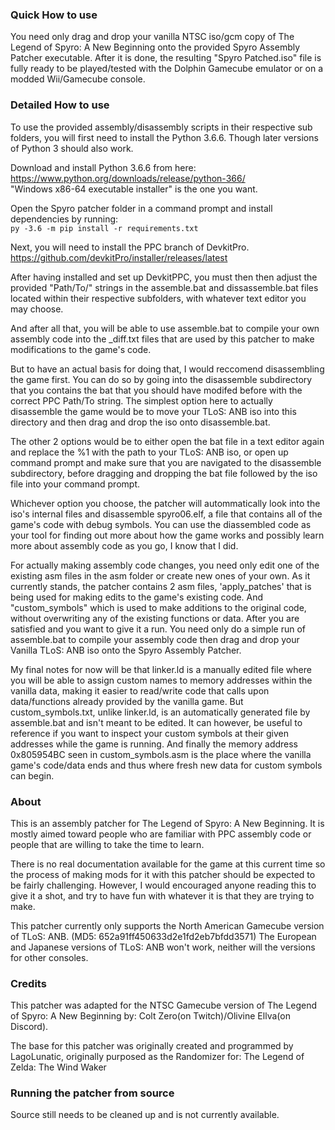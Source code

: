 ### Quick How to use

You need only drag and drop your vanilla NTSC iso/gcm copy of The Legend of Spyro:
A New Beginning onto the provided Spyro Assembly Patcher executable. After it is
done, the resulting "Spyro Patched.iso" file is fully ready to be played/tested
with the Dolphin Gamecube emulator or on a modded Wii/Gamecube console.

### Detailed How to use

To use the provided assembly/disassembly scripts in their respective sub folders, you will first
need to install the Python 3.6.6. Though later versions of Python 3 should also work.

Download and install Python 3.6.6 from here: https://www.python.org/downloads/release/python-366/  
"Windows x86-64 executable installer" is the one you want. 

Open the Spyro patcher folder in a command prompt and install dependencies by running:  
`py -3.6 -m pip install -r requirements.txt`

Next, you will need to install the PPC branch of DevkitPro.
https://github.com/devkitPro/installer/releases/latest

After having installed and set up DevkitPPC, you must then then adjust the provided "Path/To/" strings
in the assemble.bat and dissassemble.bat files located within their respective subfolders, with whatever
text editor you may choose.

And after all that, you will be able to use assemble.bat to compile your own assembly code into
the _diff.txt files that are used by this patcher to make modifications to the game's code.


But to have an actual basis for doing that, I would reccomend disassembling the game first. You can
do so by going into the disassemble subdirectory that you contains the bat that you should have modifed
before with the correct PPC Path/To string. The simplest option here to actually disassemble the game
would be to move your TLoS: ANB iso into this directory and then drag and drop the iso onto disassemble.bat.

The other 2 options would be to either open the bat file in a text editor again and replace the %1 with the
path to your TLoS: ANB iso, or open up command prompt and make sure that you are navigated to the disassemble
subdirectory, before dragging and dropping the bat file followed by the iso file into your command prompt.

Whichever option you choose, the patcher will autommatically look into the iso's internal files and disassemble
spyro06.elf, a file that contains all of the game's code with debug symbols. You can use the diassembled code as
your tool for finding out more about how the game works and possibly learn more about assembly code as you go,
I know that I did.


For actually making assembly code changes, you need only edit one of the existing asm files in the asm folder
or create new ones of your own. As it currently stands, the patcher contains 2 asm files, 'apply_patches' that
is being used for making edits to the game's existing code. And "custom_symbols" which is used to make additions
to the original code, without overwriting any of the existing functions or data. After you are satisfied and you
want to give it a run. You need only do a simple run of assemble.bat to compile your assembly code then drag and
drop your Vanilla TLoS: ANB iso onto the Spyro Assembly Patcher.

My final notes for now will be that linker.ld is a manually edited file where you will be able to assign custom names
to memory addresses within the vanilla data, making it easier to read/write code that calls upon data/functions already
provided by the vanilla game. But custom_symbols.txt, unlike linker.ld, is an automatically generated file by assemble.bat
and isn't meant to be edited. It can however, be useful to reference if you want to inspect your custom symbols at their
given addresses while the game is running. And finally the memory address 0x805954BC seen in custom_symbols.asm is the
place where the vanilla game's code/data ends and thus where fresh new data for custom symbols can begin.

### About

This is an assembly patcher for The Legend of Spyro: A New Beginning.
It is mostly aimed toward people who are familiar with PPC assembly code
or people that are willing to take the time to learn.

There is no real documentation available for the game at this current time
so the process of making mods for it with this patcher should be expected
to be fairly challenging. However, I would encouraged anyone reading this
to give it a shot, and try to have fun with whatever it is that they are
trying to make.

This patcher currently only supports the North American Gamecube version of
TLoS: ANB. (MD5: 652a91ff450633d2e1fd2eb7bfdd3571) The European and Japanese
versions of TLoS: ANB won't work, neither will the versions for other consoles.

### Credits

This patcher was adapted for the NTSC Gamecube version of The Legend of Spyro: A New Beginning by:
Colt Zero(on Twitch)/Olivine Ellva(on Discord).

The base for this patcher was originally created and programmed by LagoLunatic, originally purposed
as the Randomizer for: The Legend of Zelda: The Wind Waker

### Running the patcher from source

Source still needs to be cleaned up and is not currently available.
